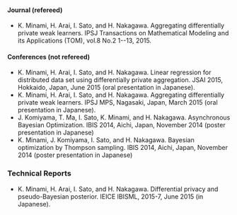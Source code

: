#### Journal (refereed)
* K. Minami, H. Arai, I. Sato, and H. Nakagawa. Aggregating differentially private weak learners. IPSJ Transactions on Mathematical Modeling and its Applications (TOM), vol.8 No.2 1--13, 2015.

#### Conferences (not refereed)
* K. Minami, H. Arai, I. Sato, and H. Nakagawa. Linear regression for distributed data set using differentially private aggregation. JSAI 2015, Hokkaido, Japan, June 2015 (oral presentation in Japanese).
* K. Minami, H. Arai, I. Sato, and H. Nakagawa. Aggregating differentially private weak learners. IPSJ MPS, Nagasaki, Japan, March 2015 (oral presentation in Japanese).
* J. Komiyama, T. Ma, I. Sato, K. Minami, and H. Nakagawa. Asynchronous Bayesian Optimization. IBIS 2014, Aichi, Japan, November 2014 (poster presentation in Japanese)
* K. Minami, J. Komiyama, I. Sato, and H. Nakagawa. Bayesian optimization by Thompson sampling. IBIS 2014, Aichi, Japan, November 2014 (poster presentation in Japanese)

### Technical Reports
* K. Minami, H. Arai, I. Sato, and H. Nakagawa. Differential privacy and pseudo-Bayesian posterior. IEICE IBISML, 2015-7, June 2015 (in Japanese).